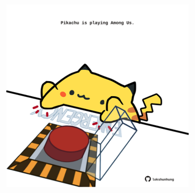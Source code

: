 <!-- built at 11/06/2022, 24:01:26 UTC -->
<p align="center">
  <img width="500" height="500" src="./ReadmeImage.svg">
</p>
